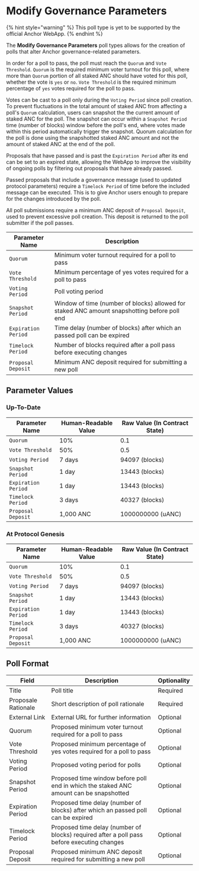 # Modify Governance Parameters

{% hint style="warning" %}
This poll type is yet to be supported by the official Anchor WebApp.
{% endhint %}

The **Modify Governance Parameters** poll types allows for the creation of polls that alter Anchor governance-related parameters.

In order for a poll to pass, the poll must reach the `Quorum` and `Vote Threshold`. `Quorum` is the required minimum voter turnout for this poll, where more than `Quorum` portion of all staked ANC should have voted for this poll, whether the vote is `yes` or `no`. `Vote Threshold` is the required minimum percentage of `yes` votes required for the poll to pass.

Votes can be cast to a poll only during the `Voting Period` since poll creation. To prevent fluctuations in the total amount of staked ANC from affecting a poll's `Quorum` calculation, users can snapshot the the current amount of staked ANC for the poll. The snapshot can occur within a `Snapshot Period` time (number of blocks) window before the poll's end, where votes made within this period automatically trigger the snapshot. Quorum calculation for the poll is done using the snapshotted staked ANC amount and not the amount of staked ANC at the end of the poll.

Proposals that have passed and is past the `Expiration Period` after its end can be set to an expired state, allowing the WebApp to improve the visibility of ongoing polls by filtering out proposals that have already passed.

Passed proposals that include a governance message (used to updated protocol parameters) require a `Timelock Period` of time before the included message can be executed. This is to give Anchor users enough to prepare for the changes introduced by the poll.

All poll submissions require a minimum ANC deposit of `Proposal Deposit`, used to prevent excessive poll creation. This deposit is returned to the poll submitter if the poll passes.

| Parameter Name      | Description                                                                                  |
| ------------------- | -------------------------------------------------------------------------------------------- |
| `Quorum`            | Minimum voter turnout required for a poll to pass                                            |
| `Vote Threshold`    | Minimum percentage of yes votes required for a poll to pass                                  |
| `Voting Period`     | Poll voting period                                                                           |
| `Snapshot Period`   | Window of time (number of blocks) allowed for staked ANC amount snapshotting before poll end |
| `Expiration Period` | Time delay (number of blocks) after which an passed poll can be expired                      |
| `Timelock Period`   | Number of blocks required after a poll pass before executing changes                         |
| `Proposal Deposit`  | Minimum ANC deposit required for submitting a new poll                                       |

## Parameter Values

### Up-To-Date

| Parameter Name      | Human-Readable Value | Raw Value (In Contract State) |
| ------------------- | -------------------- | ----------------------------- |
| `Quorum`            | 10%                  | 0.1                           |
| `Vote Threshold`    | 50%                  | 0.5                           |
| `Voting Period`     | 7 days               | 94097 (blocks)                |
| `Snapshot Period`   | 1 day                | 13443 (blocks)                |
| `Expiration Period` | 1 day                | 13443 (blocks)                |
| `Timelock Period`   | 3 days               | 40327 (blocks)                |
| `Proposal Deposit`  | 1,000 ANC            | 1000000000 (uANC)             |

### At Protocol Genesis

| Parameter Name      | Human-Readable Value | Raw Value (In Contract State) |
| ------------------- | -------------------- | ----------------------------- |
| `Quorum`            | 10%                  | 0.1                           |
| `Vote Threshold`    | 50%                  | 0.5                           |
| `Voting Period`     | 7 days               | 94097 (blocks)                |
| `Snapshot Period`   | 1 day                | 13443 (blocks)                |
| `Expiration Period` | 1 day                | 13443 (blocks)                |
| `Timelock Period`   | 3 days               | 40327 (blocks)                |
| `Proposal Deposit`  | 1,000 ANC            | 1000000000 (uANC)             |

## Poll Format

| Field               | Description                                                                                | Optionality |
| ------------------- | ------------------------------------------------------------------------------------------ | ----------- |
| Title               | Poll title                                                                                 | Required    |
| Proposale Rationale | Short description of poll rationale                                                        | Required    |
| External Link       | External URL for further information                                                       | Optional    |
| Quorum              | Proposed minimum voter turnout required for a poll to pass                                 | Optional    |
| Vote Threshold      | Proposed minimum percentage of yes votes required for a poll to pass                       | Optional    |
| Voting Period       | Proposed voting period for polls                                                           | Optional    |
| Snapshot Period     | Proposed time window before poll end in which  the staked ANC amount can be snapshotted    | Optional    |
| Expiration Period   | Proposed time delay (number of blocks) after which an passed poll can be expired           | Optional    |
| Timelock Period     | Proposed time delay (number of blocks) required after a poll pass before executing changes | Optional    |
| Proposal Deposit    | Proposed minimum ANC deposit required for submitting a new poll                            | Optional    |
